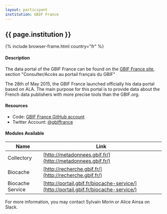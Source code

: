 ```yaml
---
layout: participant
institution: GBIF France
---
```


## {{ page.institution }}

{% include browser-frame.html country="fr" %}

#### Description 

The data portal of the GBIF France can be found on the [GBIF France site](https://www.gbif.fr), section "Consulter/Accès au portail français du GBIF"

The 28th of May 2015, the GBIF France launched officially his data portal based on ALA. The main purpose for this portal is to provide data about the French data publishers with more precise tools than the GBIF.org.

#### Resources

- Code: [GBIF France GitHub account](https://github.com/gbiffrance)
- Twitter Account: [@gbiffrance](https://twitter.com/gbiffrance)

#### Modules Available 

| Name             | Link                                                                                       |
|------------------|--------------------------------------------------------------------------------------------|
| Collectory       | [http://metadonnees.gbif.fr/](http://metadonnees.gbif.fr/)                                 |
| Biocache         | [http://recherche.gbif.fr/](http://recherche.gbif.fr/)                                     |
| Biocache Service | [http://portail.gbif.fr/biocache-service/](http://portail.gbif.fr/biocache-service/)       |


For more information, you may contact Sylvain Morin or Alice Ainsa on Slack.
